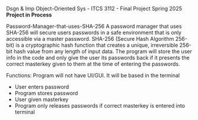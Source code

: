 Dsgn & Imp Object-Oriented Sys - ITCS 3112 - Final Project Spring 2025
**Project in Process**

Password-Manager-that-uses-SHA-256
A password manager that uses SHA-256 will secure users passwords in a safe environment that
is only accessible via a master password. SHA-256 (Secure Hash Algorithm 256-bit) is a
cryptographic hash function that creates a unique, irreversible 256-bit hash value from any length
of input data. The program will store the user info in the code and only give the user its
passwords back if it presents the correct masterkey given to them at the time of entering the
passwords.

Functions:
Program will not have UI/GUI. It will be based in the terminal
- User enters password
- Program stores password
- User given masterkey
- Program only releases passwords if correct masterkey is entered into terminal
